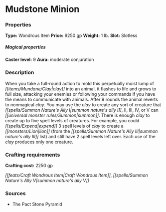 ﻿---
Title: "Mudstone Minion"
Type: "Wondrous Item"
Price: "9250 gp"
Weight: "1 lb."
Slot: "Slotless"
Caster level: "9"
Aura: "moderate conjuration"
Description: |
  "When you take a full-round action to mold this perpetually moist lump of clay into an animal, it flashes to life and grows to full size, attacking your enemies or following your commands if you have the means to communicate with animals. After 9 rounds the animal reverts to nonmagical clay. You may use the clay to create any sort of creature that _summon nature's ally I_, _II_, _III_, _IV_, or _V_ can summon. There is enough clay to create up to five spell levels of creatures. For example, you could expend 3 spell levels of clay to create a lion (from the _summon nature's ally III_ list) and still have 2 spell levels left over. Each use of the clay produces only one creature."
Crafting cost: "2250 gp"
Sources: "['The Pact Stone Pyramid']"
---

# Mudstone Minion

### Properties

**Type:** Wondrous Item **Price:** 9250 gp **Weight:** 1 lb. **Slot:** Slotless

##### Magical properties

**Caster level:** 9 **Aura:** moderate conjuration

### Description

When you take a full-round action to mold this perpetually moist lump of _[[items/Mundane/Clay|clay]]_ into an animal, it flashes to life and grows to full size, attacking your enemies or following your commands if you have the means to communicate with animals. After 9 rounds the animal reverts to nonmagical _clay_. You may use the _clay_ to create any sort of creature that _[[spells/Summon Nature's Ally I|summon nature's ally I]]_, II, III, IV, or V can _[[universal monster rules/Summon|summon]]_. There is enough _clay_ to create up to five spell levels of creatures. For example, you could _[[spells/Expend|expend]]_ 3 spell levels of _clay_ to create a _[[monsters/Lion|lion]]_ (from the _[[spells/Summon Nature's Ally III|summon nature's ally III]]_ list) and still have 2 spell levels left over. Each use of the _clay_ produces only one creature.

### Crafting requirements

**Crafting cost:** 2250 gp

_[[feats/Craft Wondrous Item|Craft Wondrous Item]]_, _[[spells/Summon Nature's Ally V|summon nature's ally V]]_

### Sources

* The Pact Stone Pyramid